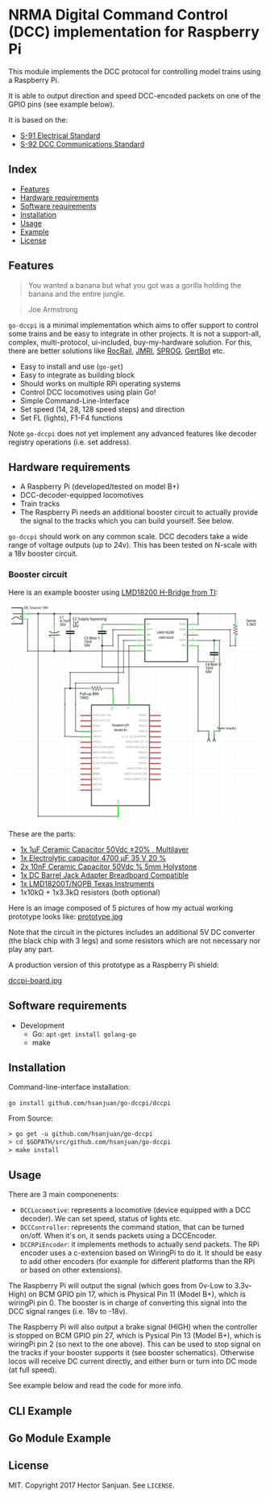 NRMA Digital Command Control (DCC) implementation for Raspberry Pi
==================================================================

This module implements the DCC protocol for controlling model trains using a Raspberry Pi.

It is able to output direction and speed DCC-encoded packets on one of the GPIO pins (see example below).

It is based on the:
  * [S-91 Electrical Standard](http://www.nmra.org/sites/default/files/standards/sandrp/pdf/s-9.1_electrical_standards_2006.pdf)
  * [S-92 DCC Communications Standard](http://www.nmra.org/sites/default/files/s-92-2004-07.pdf)

Index
-----

  * [Features](#features)
  * [Hardware requirements](#hardware-requirements)
  * [Software requirements](#software-requirements)
  * [Installation](#installation)
  * [Usage](#usage)
  * [Example](#example)
  * [License](#license)

Features
--------

> You wanted a banana but what you got was a gorilla holding the banana and the entire jungle.

> Joe Armstrong

`go-dccpi` is a minimal implementation which aims to offer support to control some trains and be easy to integrate in other projects. It is not a support-all, complex, multi-protocol, ui-included, buy-my-hardware solution. For this, there are better solutions like [RocRail](http://wiki.rocrail.net/doku.php), [JMRI](http://jmri.sourceforge.net/), [SPROG](http://www.sprog-dcc.co.uk/), [GertBot](http://www.gertbot.com/) etc.


  * Easy to install and use (`go-get`)
  * Easy to integrate as building block
  * Should works on multiple RPi operating systems
  * Control DCC locomotives using plain Go!
  * Simple Command-Line-Interface
  * Set speed (14, 28, 128 speed steps) and direction
  * Set FL (lights), F1-F4 functions

Note `go-dccpi` does not yet implement any advanced features like decoder registry operations (i.e. set address).

Hardware requirements
---------------------

  * A Raspberry Pi (developed/tested on model B+)
  * DCC-decoder-equipped locomotives
  * Train tracks
  * The Raspberry Pi needs an additional booster circuit to actually provide the signal to the tracks which you can build yourself. See below.

`go-dccpi` should work on any common scale. DCC decoders take a wide range of voltage outputs (up to 24v). This has been tested on N-scale with a 18v booster circuit.

### Booster circuit

Here is an example booster using [LMD18200 H-Bridge from TI](http://www.ti.com/product/LMD18200):

![Booster schematics](dcc_booster_schem.png)

These are the parts:

  * [1x 1µF Ceramic Capacitor 50Vdc ±20% , Multilayer](http://www.conrad.com/ce/en/product/453382)
  * [1x Electrolytic capacitor 4700 µF 35 V 20 %](http://www.conrad.com/ce/en/product/441958)
  * [2x 10nF Ceramic Capacitor 50Vdc % 5mm Holystone](http://www.conrad.com/ce/en/product/531889)
  * [1x DC Barrel Jack Adapter Breadboard Compatible](http://www.exp-tech.de/dc-barrel-jack-adapter-breadboard-compatible)
  * [1x LMD18200T/NOPB Texas Instruments](http://www.ti.com/product/LMD18200/samplebuy)
  * 1x10kΩ + 1x3.3kΩ resistors (both optional)

Here is an image composed of 5 pictures of how my actual working prototype looks like: [prototype.jpg](prototype.jpg)

Note that the circuit in the pictures includes an additional 5V DC converter (the black chip with 3 legs) and some resistors which are not necessary nor play any part.

A production version of this prototype as a Raspberry Pi shield:

[dccpi-board.jpg](dccpi-board.jpg)


Software requirements
---------------------

  * Development
    * Go: `apt-get install golang-go`
    * make


Installation
------------

Command-line-interface installation:

`go install github.com/hsanjuan/go-dccpi/dccpi`

From Source:

```
> go get -u github.com/hsanjuan/go-dccpi
> cd $GOPATH/src/github.com/hsanjuan/go-dccpi
> make install
```

Usage
-----

There are 3 main componenents:

  * `DCCLocomotive`: represents a locomotive (device equipped with a DCC decoder). We can set speed, status of lights etc.
  * `DCCController`: represents the command station, that can be turned on/off. When it's on, it sends packets using a DCCEncoder.
  * `DCCRPiEncoder`: it implements methods to actually send packets. The RPi encoder uses a c-extension based on WiringPi to do it. It should be easy to add other encoders (for example for different platforms than the RPi or based on other extensions).

The Raspberry Pi will output the signal (which goes from 0v-Low to 3.3v-High) on BCM GPIO pin 17, which is Physical Pin 11 (Model B+), which is wiringPi pin 0. The booster is in charge of converting this signal into the DCC signal ranges (i.e. 18v to -18v).

The Raspberry Pi will also output a brake signal (HIGH) when the controller is stopped on BCM GPIO pin 27, which is Pysical Pin 13 (Model B+), which is wiringPi pin 2 (so next to the one above). This can be used to stop signal on the tracks if your booster supports it (see booster schematics). Otherwise locos will receive DC current directly, and either burn or turn into DC mode (at full speed).

See example below and read the code for more info.

CLI Example
-----------


Go Module Example
-----------------


License
-------

MIT. Copyright 2017 Hector Sanjuan. See `LICENSE`.
